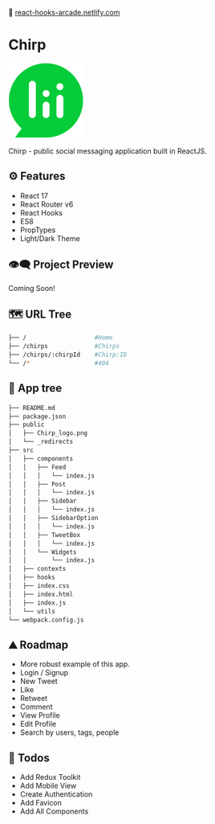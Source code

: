 🔗 [react-hooks-arcade.netlify.com](https://react-hooks-arcade.netlify.app)

# Chirp

<img src="https://raw.githubusercontent.com/moisestech/polli/main/public/assets/polli_logo.png" width="150px"/>

Chirp - public social messaging application built in ReactJS.

## ⚙ Features

- React 17
- React Router v6
- React Hooks
- ES8
- PropTypes
- Light/Dark Theme

## 👁️‍🗨️ Project Preview

Coming Soon!

## 🗺 URL Tree

```bash
├── /                   #Home
├── /chirps             #Chirps
├── /chirps/:chirpId    #Chirp:ID
└── /*                  #404
```

## 🌿 App tree

```bash
├── README.md
├── package.json
├── public
│   ├── Chirp_logo.png
│   └── _redirects
├── src
│   ├── components
│   │   ├── Feed
│   │   │   └── index.js
│   │   ├── Post
│   │   │   └── index.js
│   │   ├── Sidebar
│   │   │   └── index.js
│   │   ├── SidebarOption
│   │   │   └── index.js
│   │   ├── TweetBox
│   │   │   └── index.js
│   │   └── Widgets
│   │       └── index.js
│   ├── contexts
│   ├── hooks
│   ├── index.css
│   ├── index.html
│   ├── index.js
│   └── utils
└── webpack.config.js
```

## ⛰️ Roadmap

- More robust example of this app.
- Login / Signup
- New Tweet
- Like
- Retweet
- Comment
- View Profile
- Edit Profile
- Search by users, tags, people

## 📝 Todos

- Add Redux Toolkit
- Add Mobile View
- Create Authentication
- Add Favicon
- Add All Components
